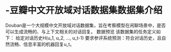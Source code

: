 # -豆瓣中文开放域对话数据集数据集介绍
Douban是一个大规模中文开放域对话数据集，旨在考察模型在闲聊场景中，是否可以生成流畅的、与上下文相关的对话回复。
数据预览
该数据集的任务定义如下：
给定对话历史H(u_1, u_2, …, u_t-1)
要求参评系统预测：符合对话历史，且自然流畅、信息丰富的机器回复u_t。
